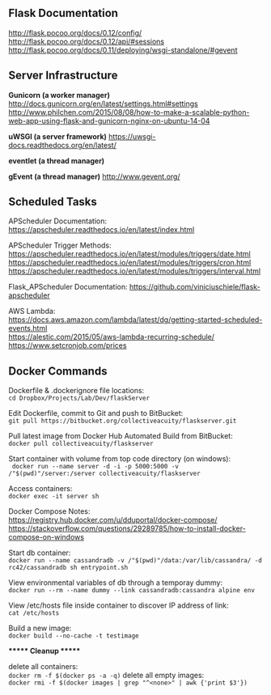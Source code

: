 Flask Documentation
-------------------
http://flask.pocoo.org/docs/0.12/config/  
http://flask.pocoo.org/docs/0.12/api/#sessions  
http://flask.pocoo.org/docs/0.11/deploying/wsgi-standalone/#gevent  

Server Infrastructure
---------------------

__Gunicorn (a worker manager)__
http://docs.gunicorn.org/en/latest/settings.html#settings
http://www.philchen.com/2015/08/08/how-to-make-a-scalable-python-web-app-using-flask-and-gunicorn-nginx-on-ubuntu-14-04

__uWSGI (a server framework)__
https://uwsgi-docs.readthedocs.org/en/latest/

__eventlet (a thread manager)__

__gEvent (a thread manager)__
http://www.gevent.org/

Scheduled Tasks
---------------
APScheduler Documentation:  
https://apscheduler.readthedocs.io/en/latest/index.html

APScheduler Trigger Methods:  
https://apscheduler.readthedocs.io/en/latest/modules/triggers/date.html  
https://apscheduler.readthedocs.io/en/latest/modules/triggers/cron.html  
https://apscheduler.readthedocs.io/en/latest/modules/triggers/interval.html  

Flask_APScheduler Documentation:
https://github.com/viniciuschiele/flask-apscheduler  

AWS Lambda:    
https://docs.aws.amazon.com/lambda/latest/dg/getting-started-scheduled-events.html  
https://alestic.com/2015/05/aws-lambda-recurring-schedule/  
https://www.setcronjob.com/prices  


Docker Commands
---------------

Dockerfile & .dockerignore file locations:  
```cd Dropbox/Projects/Lab/Dev/flaskServer```

Edit Dockerfile, commit to Git and push to BitBucket:  
```git pull https://bitbucket.org/collectiveacuity/flaskserver.git```

Pull latest image from Docker Hub Automated Build from BitBucket:  
```docker pull collectiveacuity/flaskserver```

Start container with volume from top code directory (on windows):  
``` docker run --name server -d -i -p 5000:5000 -v /"$(pwd)"/server:/server collectiveacuity/flaskserver```

Access containers:  
```docker exec -it server sh```

Docker Compose Notes:  
https://registry.hub.docker.com/u/dduportal/docker-compose/  
https://stackoverflow.com/questions/29289785/how-to-install-docker-compose-on-windows

Start db container:  
```docker run --name cassandradb -v /"$(pwd)"/data:/var/lib/cassandra/ -d rc42/cassandradb sh entrypoint.sh```

View environmental variables of db through a temporay dummy:  
```docker run --rm --name dummy --link cassandradb:cassandra alpine env```

View /etc/hosts file inside container to discover IP address of link:  
```cat /etc/hosts```

Build a new image:  
```docker build --no-cache -t testimage```

__***** Cleanup *****__  

delete all containers:  
```docker rm -f $(docker ps -a -q)```
delete all empty images:  
```docker rmi -f $(docker images | grep "^<none>" | awk {'print $3'})```

